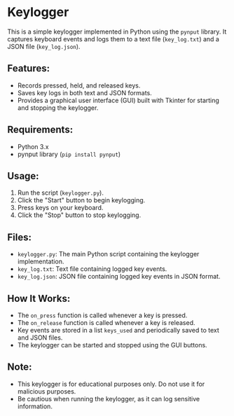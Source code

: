 
# Keylogger

This is a simple keylogger implemented in Python using the `pynput` library. It captures keyboard events and logs them to a text file (`key_log.txt`) and a JSON file (`key_log.json`).

## Features:
- Records pressed, held, and released keys.
- Saves key logs in both text and JSON formats.
- Provides a graphical user interface (GUI) built with Tkinter for starting and stopping the keylogger.

## Requirements:
- Python 3.x
- pynput library (`pip install pynput`)

## Usage:
1. Run the script (`keylogger.py`).
2. Click the "Start" button to begin keylogging.
3. Press keys on your keyboard.
4. Click the "Stop" button to stop keylogging.

## Files:
- `keylogger.py`: The main Python script containing the keylogger implementation.
- `key_log.txt`: Text file containing logged key events.
- `key_log.json`: JSON file containing logged key events in JSON format.

## How It Works:
- The `on_press` function is called whenever a key is pressed.
- The `on_release` function is called whenever a key is released.
- Key events are stored in a list `keys_used` and periodically saved to text and JSON files.
- The keylogger can be started and stopped using the GUI buttons.

## Note:
- This keylogger is for educational purposes only. Do not use it for malicious purposes.
- Be cautious when running the keylogger, as it can log sensitive information.
